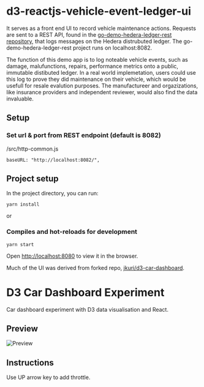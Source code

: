 # d3-reactjs-vehicle-event-ledger-ui

It serves as a front end UI to record vehicle maintenance actions.  Requests are sent to a REST API, found in the [go-demo-hedera-ledger-rest repository](https://github.com/droatl2000/go-demo-hedera-ledger-rest), that logs messages on the Hedera distrubuted ledger.  The go-demo-hedera-ledger-rest project runs on localhost:8082. 

The function of this demo app is to log noteable vehicle events, such as damage, malufunctions, repairs, performance metrics onto a public, immutable distibuted ledger.  In a real world implemetation, users could use this log to prove they did maintenance on their vehicle, which would be usefull for resale evalution purposes. The manufactureer and orgazizations, like insurance providers and independent reviewer, would also find the data invaluable.

## Setup
### Set url & port from REST endpoint (default is 8082)
/src/http-common.js
```
baseURL: "http://localhost:8082/",
```

## Project setup

In the project directory, you can run:

```
yarn install
```

or

### Compiles and hot-reloads for development

```
yarn start
```

Open [http://localhost:8080](http://localhost:8080) to view it in the browser.


Much of the UI was derived from forked repo, [jkuri/d3-car-dashboard](https://github.com/jkuri/d3-car-dashboard).

# D3 Car Dashboard Experiment

Car dashboard experiment with D3 data visualisation and React.

## Preview

![Preview](https://user-images.githubusercontent.com/1796022/70824182-f1374600-1de1-11ea-98dd-f1fee06e7fd0.gif)

## Instructions

Use UP arrow key to add throttle.


